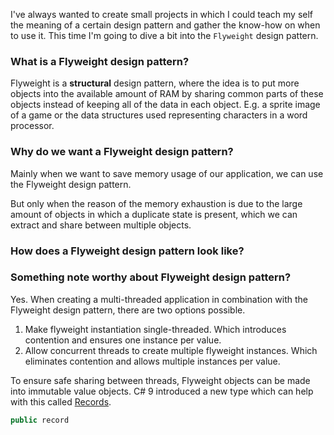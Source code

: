 I've always wanted to create small projects in which I could teach my self the meaning of a certain design pattern and gather the know-how on when to use it. This time I'm going to dive a bit into the `Flyweight` design pattern.

### What is a Flyweight design pattern?

Flyweight is a **structural** design pattern, where the idea is to put more objects into the available amount of RAM by sharing common parts of these objects instead of keeping all of the data in each object. E.g. a sprite image of a game or the data structures used representing characters in a word processor.

### Why do we want a Flyweight design pattern?

Mainly when we want to save memory usage of our application, we can use the Flyweight design pattern.

But only when the reason of the memory exhaustion is due to the large amount of objects in which a duplicate state is present, which we can extract and share between multiple objects.

### How does a Flyweight design pattern look like?



### Something note worthy about Flyweight design pattern?

Yes. When creating a multi-threaded application in combination with the Flyweight design pattern, there are two options possible.

1. Make flyweight instantiation single-threaded. Which introduces contention and ensures one instance per value.
2. Allow concurrent threads to create multiple flyweight instances. Which eliminates contention and allows multiple instances per value.

To ensure safe sharing between threads, Flyweight objects can be made into immutable value objects. C# 9 introduced a new type which can help with this called [Records](https://learn.microsoft.com/en-us/dotnet/csharp/language-reference/builtin-types/record).

```csharp
public record 
```


